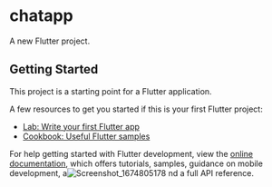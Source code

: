 # chatapp

A new Flutter project.

## Getting Started

This project is a starting point for a Flutter application.

A few resources to get you started if this is your first Flutter project:

- [Lab: Write your first Flutter app](https://docs.flutter.dev/get-started/codelab)
- [Cookbook: Useful Flutter samples](https://docs.flutter.dev/cookbook)

For help getting started with Flutter development, view the
[online documentation](https://docs.flutter.dev/), which offers tutorials,
samples, guidance on mobile development, a![Screenshot_1674805178](https://user-images.githubusercontent.com/121763367/215034626-f80e8f59-e298-4003-af5f-65234a5961fa.png)
nd a full API reference.
